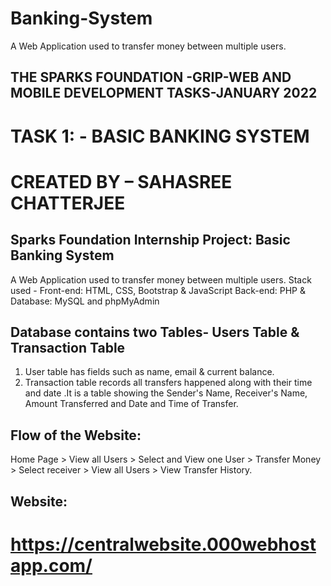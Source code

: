 # Banking-System
A Web Application used to transfer money between multiple users.
## THE SPARKS FOUNDATION -GRIP-WEB AND MOBILE DEVELOPMENT TASKS-JANUARY 2022
# TASK 1: - BASIC BANKING SYSTEM
# CREATED BY – SAHASREE CHATTERJEE
## Sparks Foundation Internship Project: Basic Banking System
A Web Application used to transfer money between multiple users.
Stack used - Front-end: HTML, CSS, Bootstrap & JavaScript Back-end: PHP & Database: MySQL and phpMyAdmin
## Database contains two Tables- Users Table & Transaction Table
1. User table has fields such as name, email & current balance.
2. Transaction table records all transfers happened along with their 
time and date .It is a table showing the Sender's Name, Receiver's Name, Amount Transferred and Date and Time of Transfer.
## Flow of the Website:
Home Page > View all Users > Select and 
View one User > Transfer Money > Select receiver > View all Users > View Transfer History.
## Website:
# https://centralwebsite.000webhostapp.com/
